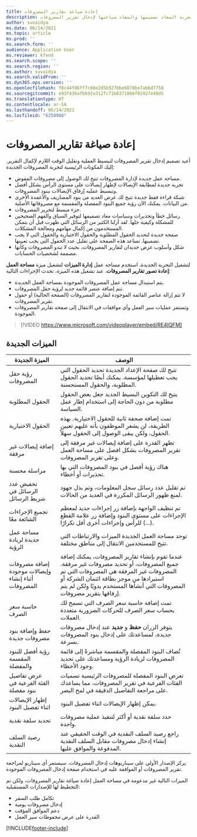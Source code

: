 ```yaml
---
title: إعادة صياغة تقارير المصروفات
description: يشرح هذا الموضوع التجربة المعاد تصميمها والمعاد صياغتها لإدخال تقرير المصروفات.
author: suvaidya
ms.date: 06/14/2021
ms.topic: article
ms.prod: ''
ms.search.form: ''
audience: Application User
ms.reviewer: kfend
ms.search.scope: ''
ms.search.region: ''
ms.author: suvaidya
ms.search.validFrom: ''
ms.dyn365.ops.version: ''
ms.openlocfilehash: f8c44f86ff7c00e2d5b927bbe6878be7ab6d7758
ms.sourcegitcommit: e93f436afbb92a312fc71b6371866f01927e49d5
ms.translationtype: HT
ms.contentlocale: ar-SA
ms.lasthandoff: 06/14/2021
ms.locfileid: "6250988"
---
```

# <a name="expense-reports-reimagined"></a>إعادة صياغة تقارير المصروفات

أعيد تصميم إدخال تقرير المصروفات لتبسيط العملية وتقليل الوقت اللازم لإكمال التقرير. إليك المكونات الرئيسية لتجربة المصروفات الجديدة:

- مساحة عمل جديدة لإدارة المصروفات تتيح لك الوصول إلى مصروفات المفوض.
- تجربة جديدة لمطابقة الإيصالات لإظهار إيصالات على مستوى الرأس بشكل أفضل وتبسيط عمليه إرفاق الإيصالات ببنود المصروفات.
- شبكة قراءة فقط جديدة تتيح لك عرض العديد من بنود المصاريف والأعمدة الأخرى من البيانات. يمكنك الآن رؤية جميع البنود المفصلة والمقسمة مع مصروفاتها الأصلية.
- جزء مبسط لتحرير المصروفات.
- رسائل خطأ وتحذيرات وسياسات معاد تصميمها لتوفير السياق والفهم الصحيحين للمشكلة وكيفية حلها. لقد أزلنا الكثير من الرسائل التي ظهرت قبل أن يتمكن المستخدمون من إكمال مهامهم ومعالجة المشكلات.
- صفحة جديدة لتحديد الحقول المطلوبة والحقول الاختيارية والحقول التي لا يجب تضمينها. تساعد هذه الصفحة على تقليل عدد الحقول التي يجب تعيينها.
- شكل وأسلوب عرض جديدان لتقارير المصروفات، بحيث لا تبدو المصروفات وكأنها مصممة لشخصيات الحسابات.

لتشغيل التجربة الجديدة، استخدم مساحة عمل **إدارة الميزات** لتشغيل ميزة **مساحة العمل إعادة تصور تقارير المصروفات**. عند تشغيل هذه الميزة، تحدث الإجراءات التالية:

- يتم استبدال مساحة عمل المصروفات الموجودة بمساحة العمل الجديدة.
- تتم إضافة عنصر قائمة جديد لرؤية حقل المصروفات.
- لا تتم إزالة عناصر القائمة الموجودة لتقارير المصروفات (الصفحة الحالية) أو حقول تقرير المصروفات.
- وتستمر عمليات سير العمل وأي موافقات في الانتقال إلى صفحه تقارير المصروفات الموجودة.

> [!VIDEO https://www.microsoft.com/videoplayer/embed/RE4IQFM]

## <a name="new-features"></a>الميزات الجديدة

| الميزة الجديدة | الوصف  |
|---|----|
| رؤية حقل المصروفات | تتيح لك صفحة الإعداد الجديدة تحديد الحقول التي يجب تعطيلها لمؤسسة. يمكنك أيضًا تحديد الحقول المطلوبة، والحقول المستحسنة. |
| الحقول المطلوبة | يتيح لك التكوين البسيط الجديد جعل بعض الحقول مطلوبة من دون الحاجة إلى استخدام إطار عمل السياسة. |
| الحقول الاختيارية | تمت إضافة صحفة ثانية للحقول الاختيارية. بهذه الطريقة، لن يشعر الموظفون بأنه عليهم تعيين الحقول، ولكن يبقى الوصول إلى الحقول سهلاً. |
| إضافة إيصالات غير مرفقة | تظهر القدرة على إضافة إيصالات غير مرفقة إلى تقرير المصروفات بشكل افضل على مساحة العمل وعلى تقرير المصروفات. |
| مراسلة محسنة | هناك رؤية أفضل في بنود المصروفات التي بها تحذيرات أو أخطاء. |
| تخفيض عدد الرسائل في شريط الرسائل| تم تقليل عدد رسائل سجل المعلومات، وتم بذل جهود لمنع ظهور الرسائل المكررة في العديد من الحالات. |
| تجميع الإجراءات الشائعة معًا | تم تنظيف الواجهة بإضافة زر إجراءات جديد لمعظم الإجراءات على مستوى البنود وإضافة زر علامة القطع (...) للرأس وإجراءات أخرى أقل تكرارًا. |
| مساحة عمل جديدة لزيادة الرؤية | توحد مساحة العمل الجديدة الميزات والارتباطات التي تتيح للمستخدمين الانتقال إلى مناطق مختلفة. |
| إضافة مصروفات وإيصالات موجودة أثناء إنشاء المصروفات | عندما تقوم بإنشاء تقارير المصروفات، يمكنك إضافة جميع المصروفات، أو تحديد مصروفات غير مرفقة. المصروفات غير المرفقة هي المصروفات التي تم استيرادها من موجز بطاقة ائتمان الشركة أو المصروفات التي أنشأها المستخدم يدويًا ولكن لم يتم إرفاقها بتقرير مصروفات.|
| حاسبة سعر الصرف | تمت إضافة حاسبة سعر الصرف التي تسمح لك بحساب سعر الصرف للحركات الضرورية متعددة العملات. |
| حفظ وإضافة بنود مصروفات جديدة | يتوفر الزران **حفظ** و **جديد** عند إدخال مصروفات جديدة، لمساعدتك على إدخال بنود المصروفات بسرعة. |
| رؤية أفضل للبنود المقسمة والمفصلة | تُضاف البنود المفصلة والمقسمة مباشرةً إلى قائمة المصروفات لزيادة الرؤية ومساعدتك على تحديد وجود الأخطاء. |
| عرض تفاصيل الفئة الفرعية في بنود مفصلة | تعرض البنود المفصلة للمصروفات الرئيسية تسميات الفئات الفرعية في تقرير المصروفات، مما يساعدك على مراجعة التفاصيل الدقيقة في لمح البصر.|
| إظهار الإيصالات اثناء تفصيل البنود | يمكن إظهار الإيصالات اثناء تفصيل البنود. |
| تحديد سلفة نقدية | حدد سلفة نقدية أو أكثر لتنفيذ عملية مصروفات واحدة. |
| رصيد السلف النقدية | راجع رصيد السلف النقدية في الوقت الحقيقي عند إنشاء إدخال مصروفات مقابل السلف النقدية المدفوعة والموافق عليها. |

يركز الإصدار الأولي على سيناريوهات إدخال المصروفات. سيستمر أي سيناريو لمراجعة تقرير المصروفات أو الموافقة عليه في استخدام صفحة إدخال المصروفات الموجودة.

الميزات التالية غير مدعومة في مساحة العمل إعادة صياغة تقارير المصروفات، ولكن تم التخطيط لها للإصدارات المستقبلية: 

- تكامل طلب السفر
- إدخال مصروفات يومية
- دعم الموافق المؤقت
- القدرة على عرض محفوظات سير العمل


[!INCLUDE[footer-include](../includes/footer-banner.md)]

